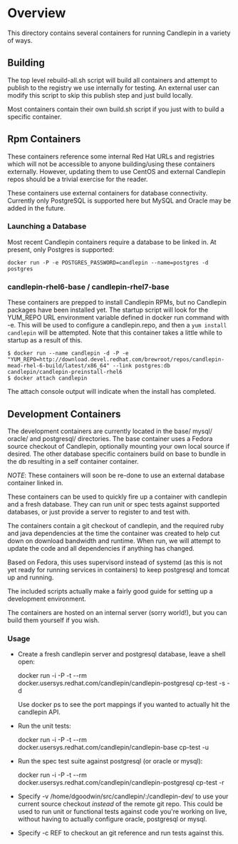 # Overview

This directory contains several containers for running Candlepin in a variety
of ways.

## Building

The top level rebuild-all.sh script will build all containers and attempt to publish to the registry we use internally for testing. An external user can modify this script to skip this publish step and just build locally.

Most containers contain their own build.sh script if you just with to build a specific container.

## Rpm Containers

These containers reference some internal Red Hat URLs and registries which will not be accessible to anyone building/using these containers externally. However, updating them to use CentOS and external Candlepin repos should be a trivial exercise for the reader.

These containers use external containers for database connectivity. Currently only PostgreSQL is supported here but MySQL and Oracle may be added in the future.

### Launching a Database

Most recent Candlepin containers require a database to be linked in. At present, only Postgres is supported:

```
docker run -P -e POSTGRES_PASSWORD=candlepin --name=postgres -d postgres
```

### candlepin-rhel6-base / candlepin-rhel7-base

These containers are prepped to install Candlepin RPMs, but no Candlepin packages have been installed yet. The startup script will look for the YUM_REPO URL environment variable defined in docker run command with -e. This will be used to configure a candlepin.repo, and then a ```yum install candlepin``` will be attempted. Note that this container takes a little while to startup as a result of this.

```
$ docker run --name candlepin -d -P -e "YUM_REPO=http://download.devel.redhat.com/brewroot/repos/candlepin-mead-rhel-6-build/latest/x86_64" --link postgres:db candlepin/candlepin-preinstall-rhel6
$ docker attach candlepin
```

The attach console output will indicate when the install has completed.

## Development Containers

The development containers are currently located in the base/ mysql/ oracle/ and postgresql/ directories. The base container uses a Fedora source checkout of Candlepin, optionally mounting your own local source if desired. The other database specific containers build on base to bundle in the db resulting in a self container container.

*NOTE*: These containers will soon be re-done to use an external database container linked in.

These containers can be used to quickly fire up a container with candlepin and
a fresh database. They can run unit or spec tests against supported databases,
or just provide a server to register to and test with.

The containers contain a git checkout of candlepin, and the required ruby and
java dependencies at the time the container was created to help cut down on
download bandwidth and runtime. When run, we will attempt to update the code
and all dependencies if anything has changed.

Based on Fedora, this uses supervisord instead of systemd (as this is not yet
ready for running services in containers) to keep postgresql and tomcat
up and running.

The included scripts actually make a fairly good guide for setting up a
development environment.

The containers are hosted on an internal server (sorry world!), but you can
build them yourself if you wish.

### Usage

  * Create a fresh candlepin server and postgresql database, leave a shell open:

    docker run -i -P -t --rm docker.usersys.redhat.com/candlepin/candlepin-postgresql cp-test -s -d

    Use docker ps to see the port mappings if you wanted to actually hit the candlepin API.

  * Run the unit tests:

    docker run -i -P -t --rm docker.usersys.redhat.com/candlepin/candlepin-base cp-test -u

  * Run the spec test suite against postgresql (or oracle or mysql):

    docker run -i -P -t --rm docker.usersys.redhat.com/candlepin/candlepin-postgresql cp-test -r

  * Specify -v /home/dgoodwin/src/candlepin/:/candlepin-dev/ to use your
    current source checkout *instead* of the remote git repo. This could be
    used to run unit or functional tests against code you're working on live,
    without having to actually configure oracle, postgresql or mysql.

  * Specify -c REF to checkout an git reference and run tests against this.
